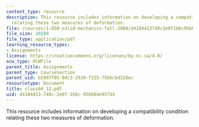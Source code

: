 ```yaml
---
content_type: resource
description: This resource includes information on developing a compatibility condition
  relating these two measures of deformation.
file: /courses/1-050-solid-mechanics-fall-2004/d4184413740c2e0f1b6c95b684e957d4_class04_12.pdf
file_size: 10209
file_type: application/pdf
learning_resource_types:
- Assignments
license: https://creativecommons.org/licenses/by-nc-sa/4.0/
ocw_type: OCWFile
parent_title: Assignments
parent_type: CourseSection
parent_uid: b2807f85-9dc3-2920-f155-75bbcbd328ec
resourcetype: Document
title: class04_12.pdf
uid: d4184413-740c-2e0f-1b6c-95b684e957d4
---
```

This resource includes information on developing a compatibility condition relating these two measures of deformation.